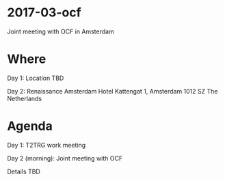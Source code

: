 # 2017-03-ocf
Joint meeting with OCF in Amsterdam

# Where

Day 1: Location TBD

Day 2: 
Renaissance Amsterdam Hotel 
Kattengat 1, Amsterdam
1012 SZ The Netherlands


# Agenda

Day 1: T2TRG work meeting

Day 2 (morning): Joint meeting with OCF

Details TBD
